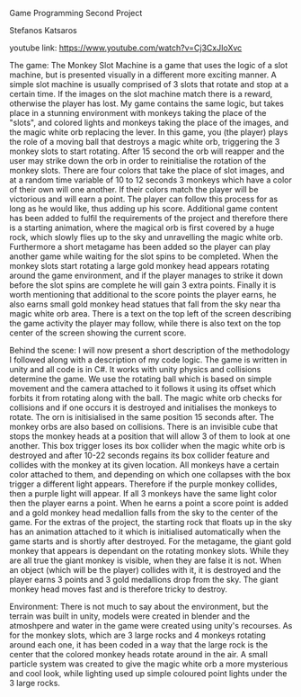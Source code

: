 Game Programming Second Project

Stefanos Katsaros

youtube link: https://www.youtube.com/watch?v=Cj3CxJIoXvc

The game: The Monkey Slot Machine is a game that uses the logic of a slot machine, but is presented visually in a different more exciting manner. A simple slot machine is usually
comprised of 3 slots that rotate and stop at a certain time. If the images on the slot machine match there is a reward, otherwise the player has lost. My game contains
the same logic, but takes place in a stunning environment with monkeys taking the place of the "slots", and colored lights and monkeys taking the place of the images, and the magic white orb replacing the lever.
In this game, you (the player) plays the role of a moving ball that destroys a magic white orb, triggering the 3 monkey slots to start rotating. After 15 second the orb will reapper and the user may strike down the
orb in order to reinitialise the rotation of the monkey slots. There are four colors that take the place of slot images, and at a random time variable of 10 to 12 seconds 3 monkeys which have a color of their own will one another.
If their colors match the player will be victorious and will earn a point. The player can follow this process  for as long as he would like, thus adding up his score. 
Additional game content has been added to fulfil the requirements of the project and therefore there is a starting animation, where the magical orb is first covered by a huge rock, which slowly flies up to the sky and unravelling
the magic white orb. Furthermore a short metagame has been added so the player can play another game while waiting for the slot spins to be completed. When the monkey slots start rotating a large gold monkey head appears rotating around the
game environment, and if the player manages to strike it down before the slot spins are complete he will gain 3 extra points. Finally it is worth mentioning that additional
to the score points the player earns, he also earns small gold monkey head statues that fall from the sky near tha magic white orb area. There is a text on the top
left of the screen describing the game activity the player may follow, while there is also text on the top center of the screen showing the current score.

Behind the scene: I will now present a short description of the methodology I followed along with a description of my code logic. The game is written in unity and all code is in C#.
It works with unity physics and collisions determine the game. We use the rotating ball which is based on simple movement and the camera attached to it follows it using its offset which forbits it from rotating along with the ball.
The magic white orb checks for collisions and if one occurs it is destroyed and initialises the monkeys to rotate. The orn is initisialised in the same position 15 seconds
after. The monkey orbs are also based on collisions. There is an invisible cube that stops the monkey heads at a position that will allow 3 of them to look at one another. This box trigger loses its box collider when the magic
white orb is destroyed and after 10-22 seconds regains its box collider feature and collides with the monkey at its given location. All monkeys have a certain color attached to them, and depending on which one collapses with the
box trigger a different light appears. Therefore if the purple monkey collides, then a purple light will appear. If all 3 monkeys have the same light color then the player earns
a point. When he earns a point a score point is added and a gold monkey head medallion falls from the sky to the center of the game. For the extras of the project, the starting rock that floats up in the sky has an animation attached to it
which is initialised automatically when the game starts and is shortly after destroyed. For the metagame, the giant gold monkey that appears is dependant on the rotating monkey slots. While they are all true the giant monkey is visible, when they are
false it is not. When an object (which will be the player) collides with it, it is destroyed and the player earns 3 points and 3 gold medallions drop from the sky. The giant monkey head moves fast and is therefore tricky to destroy.

Environment: There is not much to say about the environment, but the terrain was built in unity, models were created in blender and the atmoshpere and water in the game were created using unity's recourses.
As for the monkey slots, which are 3 large rocks and 4 monkeys rotating around each one, it has been coded in a way that the large rock is the center that the colored monkey heads rotate around in the air.
A small particle system was created to give the magic white orb a more mysterious and cool look, while lighting used up simple coloured point lights under the 3 large rocks. 

